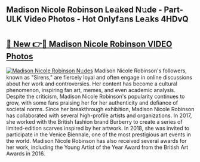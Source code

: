 ## Madison Nicole Robinson Le𝚊ked N𝚞de - Part-ULK Video Photos - Hot Onlyf𝚊ns Le𝚊ks 4HDvQ

# <h2><a href="http://ab74238.deff.icu/?id=Madison+Nicole+Robinson">🔗 New 👉🔴 Madison Nicole Robinson VIDEO Photos</a></h2>

[![Madison Nicole Robinson N𝚞des](https://i.imgur.com/rIISA9y.gif)](http://ab74238.deff.icu/?id=Madison+Nicole+Robinson)
Madison Nicole Robinson's followers, known as "Sirens," are fiercely loyal and often engage in online discussions about her work and controversies. Her content has become a cultural phenomenon, inspiring fan art, memes, and even academic analysis. Despite the criticism, Madison Nicole Robinson's popularity continues to grow, with some fans praising her for her authenticity and defiance of societal norms. Since her breakthrough exhibition, Madison Nicole Robinson has collaborated with several high-profile artists and organizations. In 2017, she worked with the British fashion brand Burberry to create a series of limited-edition scarves inspired by her artwork. In 2018, she was invited to participate in the Venice Biennale, one of the most prestigious art events in the world. Madison Nicole Robinson has also received several awards for her work, including the Young Artist of the Year Award from the British Art Awards in 2016.
